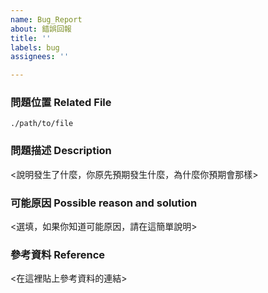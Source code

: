 ```yaml
---
name: Bug_Report
about: 錯誤回報
title: ''
labels: bug
assignees: ''

---
```


### 問題位置 Related File
`./path/to/file`

### 問題描述 Description
<說明發生了什麼，你原先預期發生什麼，為什麼你預期會那樣>

### 可能原因 Possible reason and solution
<選填，如果你知道可能原因，請在這簡單說明>

### 參考資料 Reference
<在這裡貼上參考資料的連結>
